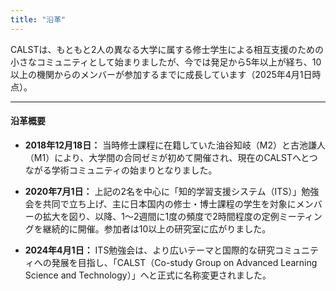 ```yaml
---
title: "沿革"
---
```


CALSTは、もともと2人の異なる大学に属する修士学生による相互支援のための小さなコミュニティとして始まりましたが、今では発足から5年以上が経ち、10以上の機関からのメンバーが参加するまでに成長しています（2025年4月1日時点）。

---
#### 沿革概要

- **2018年12月18日：** 当時修士課程に在籍していた油谷知岐（M2）と古池謙人（M1）により、大学間の合同ゼミが初めて開催され、現在のCALSTへとつながる学術コミュニティの始まりとなりました。

- **2020年7月1日：** 上記の2名を中心に「知的学習支援システム（ITS）」勉強会を共同で立ち上げ、主に日本国内の修士・博士課程の学生を対象にメンバーの拡大を図り、以降、1〜2週間に1度の頻度で2時間程度の定例ミーティングを継続的に開催。参加者は10以上の研究室に広がりました。

- **2024年4月1日：** ITS勉強会は、より広いテーマと国際的な研究コミュニティへの発展を目指し、「CALST（Co-study Group on Advanced Learning Science and Technology）」へと正式に名称変更されました。
